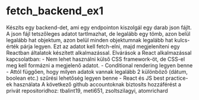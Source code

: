# fetch_backend_ex1
Készíts egy backend-det, ami egy endpointon kiszolgál egy darab json fájlt. A json fájl tetszőleges adatot tartlmazhat, de legalább egy tömb, azon belül legalább hat objektum, azon belül minden objektumnak legalább hat kulcs-érték párja legyen. Ezt az adatot kell fetch-elni, majd megjeleníteni egy Reactban általatok készített alkalmazással. Elvárások a React alkalmazással kapcsolatban: - Nem lehet használni külső CSS framework-öt, de CSS-el meg kell formázni a megjelenő adatot. - Conditional rendering legyen benne - Attól függően, hogy milyen adatok vannak legalább 2 különböző (dátum, boolean etc.) szűrési lehetőség legyen benne - React és JS best practice-ek használata  A következő github accountoknak biztosíts hozzáférést a privát repositoridhoz: tbalint19, meti651, zsoltszilagyi, atomrichard
